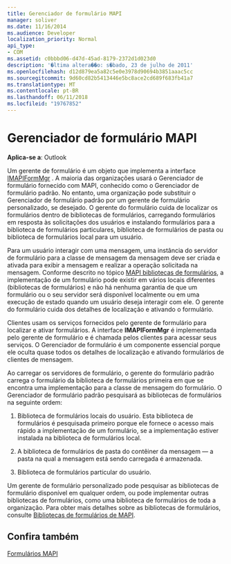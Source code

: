 ```yaml
---
title: Gerenciador de formulário MAPI
manager: soliver
ms.date: 11/16/2014
ms.audience: Developer
localization_priority: Normal
api_type:
- COM
ms.assetid: c0bbbd06-d47d-45ad-8179-2372d1d023d0
description: '�ltima altera��o: s�bado, 23 de julho de 2011'
ms.openlocfilehash: d12d879ea5a82c5e0e3978d90694b3851aaac5cc
ms.sourcegitcommit: 9d60cd82b5413446e5bc8ace2cd689f683fb41a7
ms.translationtype: MT
ms.contentlocale: pt-BR
ms.lasthandoff: 06/11/2018
ms.locfileid: "19767852"
---
```

# <a name="mapi-form-manager"></a>Gerenciador de formulário MAPI

  
  
**Aplica-se a**: Outlook 
  
Um gerente de formulário é um objeto que implementa a interface [IMAPIFormMgr](imapiformmgriunknown.md) . A maioria das organizações usará o Gerenciador de formulário fornecido com MAPI, conhecido como o Gerenciador de formulário padrão. No entanto, uma organização pode substituir o Gerenciador de formulário padrão por um gerente de formulário personalizado, se desejado. O gerente do formulário cuida de localizar os formulários dentro de bibliotecas de formulários, carregando formulários em resposta às solicitações dos usuários e instalando formulários para a biblioteca de formulários particulares, biblioteca de formulários de pasta ou biblioteca de formulários local para um usuário. 
  
Para um usuário interagir com uma mensagem, uma instância do servidor de formulário para a classe de mensagem da mensagem deve ser criada e ativada para exibir a mensagem e realizar a operação solicitada na mensagem. Conforme descrito no tópico [MAPI bibliotecas de formulários](mapi-form-libraries.md), a implementação de um formulário pode existir em vários locais diferentes (bibliotecas de formulários) e não há nenhuma garantia de que um formulário ou o seu servidor será disponível localmente ou em uma execução de estado quando um usuário deseja interagir com ele. O gerente do formulário cuida dos detalhes de localização e ativando o formulário.
  
Clientes usam os serviços fornecidos pelo gerente de formulário para localizar e ativar formulários. A interface **IMAPIFormMgr** é implementada pelo gerente de formulário e é chamada pelos clientes para acessar seus serviços. O Gerenciador de formulário é um componente essencial porque ele oculta quase todos os detalhes de localização e ativando formulários de clientes de mensagem. 
  
Ao carregar os servidores de formulário, o gerente do formulário padrão carrega o formulário da biblioteca de formulários primeira em que se encontra uma implementação para a classe de mensagem do formulário. O Gerenciador de formulário padrão pesquisará as bibliotecas de formulários na seguinte ordem:
  
1. Biblioteca de formulários locais do usuário. Esta biblioteca de formulários é pesquisada primeiro porque ele fornece o acesso mais rápido a implementação de um formulário, se a implementação estiver instalada na biblioteca de formulários local.
    
2. A biblioteca de formulários de pasta do contêiner da mensagem — a pasta na qual a mensagem está sendo carregada é armazenada.
    
3. Biblioteca de formulários particular do usuário.
    
Um gerente de formulário personalizado pode pesquisar as bibliotecas de formulário disponível em qualquer ordem, ou pode implementar outras bibliotecas de formulários, como uma biblioteca de formulários de toda a organização. Para obter mais detalhes sobre as bibliotecas de formulários, consulte [Bibliotecas de formulários de MAPI](mapi-form-libraries.md). 
  
## <a name="see-also"></a>Confira também



[Formulários MAPI](mapi-forms.md)

